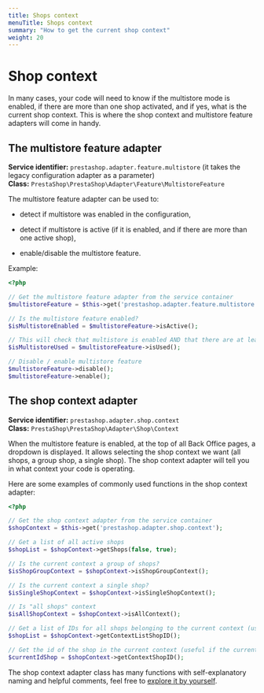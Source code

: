 ```yaml
---
title: Shops context
menuTitle: Shops context
summary: "How to get the current shop context"
weight: 20
---
```


# Shop context

In many cases, your code will need to know if the multistore mode is enabled, if there are more than one shop activated, and if yes, what is the current shop context. This is where the shop context and multistore feature adapters will come in handy.

## The multistore feature adapter

**Service identifier:** `prestashop.adapter.feature.multistore` (it takes the legacy configuration adapter as a parameter) <br>
**Class:** `PrestaShop\PrestaShop\Adapter\Feature\MultistoreFeature`


The multistore feature adapter can be used to:

- detect if multistore was enabled in the configuration,

- detect if multistore is active (if it is enabled, and if there are more than one active shop),

- enable/disable the multistore feature.

Example:

```php
<?php

// Get the multistore feature adapter from the service container
$multistoreFeature = $this->get('prestashop.adapter.feature.multistore');

// Is the multistore feature enabled?
$isMultistoreEnabled = $multistoreFeature->isActive();

// This will check that multistore is enabled AND that there are at least two active shops
$isMultistoreUsed = $multistoreFeature->isUsed();

// Disable / enable multistore feature
$multistoreFeature->disable();
$multistoreFeature->enable();

```

## The shop context adapter

**Service identifier:** `prestashop.adapter.shop.context` <br>
**Class:** `PrestaShop\PrestaShop\Adapter\Shop\Context`

When the multistore feature is enabled, at the top of all Back Office pages, a dropdown is displayed. It allows selecting the shop context we want (all shops, a group shop, a single shop). The shop context adapter will tell you in what context your code is operating.

Here are some examples of commonly used functions in the shop context adapter:

```php
<?php

// Get the shop context adapter from the service container
$shopContext = $this->get('prestashop.adapter.shop.context');

// Get a list of all active shops
$shopList = $shopContext->getShops(false, true);

// Is the current context a group of shops?
$isShopGroupContext = $shopContext->isShopGroupContext();

// Is the current context a single shop?
$isSingleShopContext = $shopContext->isSingleShopContext();

// Is "all shops" context
$isAllShopContext = $shopContext->isAllContext();

// Get a list of IDs for all shops belonging to the current context (useful is the current context is a group) 
$shopList = $shopContext->getContextListShopID();

// Get the id of the shop in the current context (useful if the current context is a single shop)
$currentIdShop = $shopContext->getContextShopID();
```

The shop context adapter class has many functions with self-explanatory naming and helpful comments, feel free to [explore it by yourself](https://github.com/PrestaShop/PrestaShop/blob/1.7.8.0/src/Adapter/Shop/Context.php).

